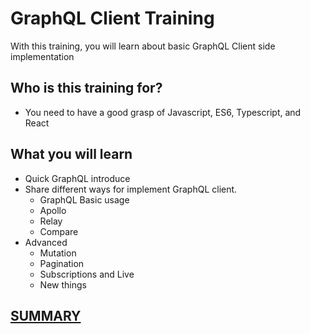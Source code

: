
GraphQL Client Training
====================

With this training, you will learn about basic GraphQL Client side implementation

## Who is this training for?

* You need to have a good grasp of Javascript, ES6, Typescript, and React

## What you will learn

* Quick GraphQL introduce
* Share different ways for implement GraphQL client.
	* GraphQL Basic usage
	* Apollo
	* Relay
	* Compare
* Advanced
  * Mutation
  * Pagination
  * Subscriptions and Live
  * New things

## [SUMMARY](SUMMARY.md)